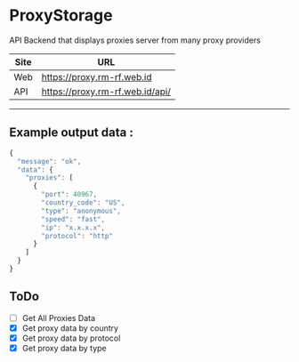 # ProxyStorage

API Backend that displays proxies server from many proxy providers

Site   | URL
-------|----
Web    | https://proxy.rm-rf.web.id
API    | https://proxy.rm-rf.web.id/api/
--------------------------------------------------------------------------------

## Example output data : 

```js
{
  "message": "ok",
  "data": {
    "proxies": [
      {
        "port": 40967,
        "country_code": "US",
        "type": "anonymous",
        "speed": "fast",
        "ip": "x.x.x.x",
        "protocol": "http"
      }
    ]
  }
}
```

## ToDo

- [ ] Get All Proxies Data
- [x] Get proxy data by country
- [x] Get proxy data by protocol
- [x] Get proxy data by type
